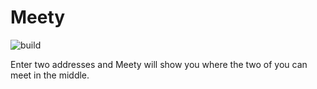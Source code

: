 # Meety
![build](https://github.com/maxmulis/meety/actions/workflows/ci.yml/badge.svg)

Enter two addresses and Meety will show you where the two of you can meet in the middle.
